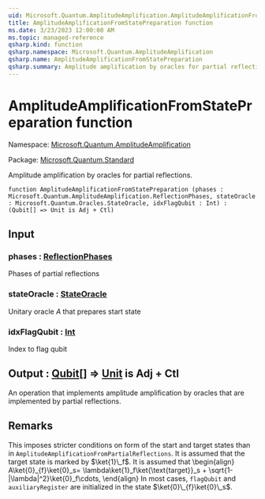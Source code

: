 ```yaml
---
uid: Microsoft.Quantum.AmplitudeAmplification.AmplitudeAmplificationFromStatePreparation
title: AmplitudeAmplificationFromStatePreparation function
ms.date: 3/23/2023 12:00:00 AM
ms.topic: managed-reference
qsharp.kind: function
qsharp.namespace: Microsoft.Quantum.AmplitudeAmplification
qsharp.name: AmplitudeAmplificationFromStatePreparation
qsharp.summary: Amplitude amplification by oracles for partial reflections.
---
```


# AmplitudeAmplificationFromStatePreparation function

Namespace: [Microsoft.Quantum.AmplitudeAmplification](xref:Microsoft.Quantum.AmplitudeAmplification)

Package: [Microsoft.Quantum.Standard](https://nuget.org/packages/Microsoft.Quantum.Standard)


Amplitude amplification by oracles for partial reflections.

```qsharp
function AmplitudeAmplificationFromStatePreparation (phases : Microsoft.Quantum.AmplitudeAmplification.ReflectionPhases, stateOracle : Microsoft.Quantum.Oracles.StateOracle, idxFlagQubit : Int) : (Qubit[] => Unit is Adj + Ctl)
```


## Input

### phases : [ReflectionPhases](xref:Microsoft.Quantum.AmplitudeAmplification.ReflectionPhases)

Phases of partial reflections


### stateOracle : [StateOracle](xref:Microsoft.Quantum.Oracles.StateOracle)

Unitary oracle $A$ that prepares start state


### idxFlagQubit : [Int](xref:microsoft.quantum.qsharp.valueliterals#int-literals)

Index to flag qubit



## Output : [Qubit](xref:microsoft.quantum.qsharp.valueliterals#qubit-literals)[] => [Unit](xref:microsoft.quantum.qsharp.valueliterals#unit-literal)  is Adj + Ctl

An operation that implements amplitude amplification by oracles that areimplemented by partial reflections.

## Remarks

This imposes stricter conditions on form of the start and target states than in `AmplitudeAmplificationFromPartialReflections`.It is assumed that the target state is marked by $\ket{1}\_f$.It is assumed that\begin{align}A\ket{0}\_{f}\ket{0}\_s= \lambda\ket{1}\_f\ket{\text{target}}\_s + \sqrt{1-|\lambda|^2}\ket{0}\_f\cdots,\end{align}In most cases, `flagQubit` and `auxiliaryRegister` are initialized in the state $\ket{0}\_{f}\ket{0}\_s$.